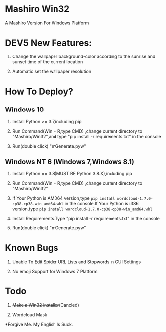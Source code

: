 # Mashiro Win32

A Mashiro Version For Windows Platform

# DEV5 New Features:

1. Change the wallpaper background-color according to the sunrise and sunset  time of the current location

2. Automatic set the wallpaper resolution

# How To Deploy?

## Windows 10

1. Install Python >= 3.7,including pip

2. Run Command(Win + R,type CMD) ,change current directory to "Mashiro/Win32",and type "pip install -r requirements.txt" in the console

3. Run(double click) "mGenerate.pyw"

## Windows NT 6 (Windows 7,Windows 8.1)

1. Install Python == 3.8(MUST BE Python 3.8.X),including pip

2. Run Command(Win + R,type CMD) ,change current directory to "Mashiro/Win32"

3. If Your Python is AMD64 version,type ```pip install wordcloud-1.7.0-cp38-cp38-win_amd64.whl``` in the console.If Your Python is i386 version,type ```pip install wordcloud-1.7.0-cp38-cp38-win_amd64.whl```

4. Install Requirements.Type "pip install -r requirements.txt" in the console

5. Run(double click) "mGenerate.pyw"

# Known Bugs

1. Unable To Edit Spider URL Lists and Stopwords in GUI Settings

2. No emoji Support for Windows 7 Platform

# Todo

1. ~~Make a Win32 installer~~(Cancled)

2. Wordcloud Mask

*Forgive Me. My English Is Suck.
